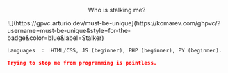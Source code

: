 <p align="center">Who is stalking me?</p>
![](https://gpvc.arturio.dev/must-be-unique](https://komarev.com/ghpvc/?username=must-be-unique&style=for-the-badge&color=blue&label=Stalker)

```python
Languages  :  HTML/CSS, JS (beginner), PHP (beginner), PY (beginner).

```

```json
Trying to stop me from programming is pointless.
```
